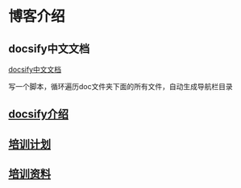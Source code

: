 # 博客介绍

## docsify中文文档

[docsify中文文档](https://docsify.js.org/#/zh-cn/)

写一个脚本，循环遍历doc文件夹下面的所有文件，自动生成导航栏目录

## [docsify介绍](docs/index/home.md)

## [培训计划](docs/index/培训.md)

## [培训资料](docs/index/docs.md)

